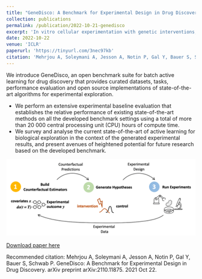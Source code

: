 ```yaml
---
title: "GeneDisco: A Benchmark for Experimental Design in Drug Discovery"
collection: publications
permalink: /publication/2022-10-21-genedisco
excerpt: 'In vitro cellular experimentation with genetic interventions, using for example CRISPR technologies, is an essential step in early-stage drug discovery and target validation that serves to assess initial hypotheses about causal associations between biological mechanisms and disease pathologies. With billions of potential hypotheses to test, the experimental design space for in vitro genetic experiments is extremely vast, and the available experimental capacity - even at the largest research institutions in the world - pales in relation to the size of this biological hypothesis space. Machine learning methods, such as active and reinforcement learning, could aid in optimally exploring the vast biological space by integrating prior knowledge from various information sources as well as extrapolating to yet unexplored areas of the experimental design space based on available data. However, there exist no standardised benchmarks and data sets for this challenging task and little research has been conducted in this area to date. Here, we introduce GeneDisco, a benchmark suite for evaluating active learning algorithms for experimental design in drug discovery. GeneDisco contains a curated set of multiple publicly available experimental data sets as well as open-source implementations of state-of-the-art active learning policies for experimental design and exploration.'
date: 2022-10-22
venue: 'ICLR'
paperurl: 'https://tinyurl.com/3nec97kb'
citation: 'Mehrjou A, Soleymani A, Jesson A, Notin P, Gal Y, Bauer S, Schwab P. GeneDisco: A Benchmark for Experimental Design in Drug Discovery. arXiv preprint arXiv:2110.11875. 2021 Oct 22.'
---
```

We introduce GeneDisco, an open benchmark suite for batch active learning for drug discovery that provides curated datasets, tasks, performance evaluation and open source implementations of state-of-the-art algorithms for experimental exploration.
* We perform an extensive experimental baseline evaluation that establishes the relative performance of existing state-of-the-art methods on all the developed benchmark settings using
a total of more than 20 000 central processing unit (CPU) hours of compute time.
* We survey and analyse the current state-of-the-art of active learning for biological exploration in the context of the generated experimental results, and present avenues of heightened potential for future research based on the developed benchmark.

<p align="center">
  <img src="/images/publications/genedisco/genedisco_schematics.png" alt="drawing" width="600"/>
</p>


[Download paper here](https://tinyurl.com/3nec97kb)

Recommended citation: Mehrjou A, Soleymani A, Jesson A, Notin P, Gal Y, Bauer S, Schwab P. GeneDisco: A Benchmark for Experimental Design in Drug Discovery. arXiv preprint arXiv:2110.11875. 2021 Oct 22.